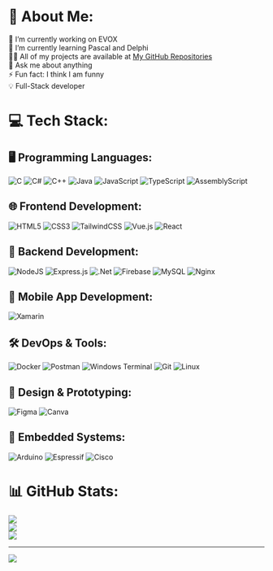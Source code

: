 # 💫 About Me:
🔭 I’m currently working on EVOX<br>🌱 I’m currently learning Pascal and Delphi<br>👨‍💻 All of my projects are available at [My GitHub Repositories](https://github.com/N0tFabi?tab=repositories)<br>💬 Ask me about anything<br>⚡ Fun fact: I think I am funny<br>💡 Full-Stack developer

# 💻 Tech Stack:

## 🖥️ **Programming Languages:**
![C](https://img.shields.io/badge/c-%2300599C.svg?style=for-the-badge&logo=c&logoColor=white) ![C#](https://img.shields.io/badge/c%23-%23239120.svg?style=for-the-badge&logo=csharp&logoColor=white) ![C++](https://img.shields.io/badge/c++-%2300599C.svg?style=for-the-badge&logo=c%2B%2B&logoColor=white) ![Java](https://img.shields.io/badge/java-%23ED8B00.svg?style=for-the-badge&logo=openjdk&logoColor=white) ![JavaScript](https://img.shields.io/badge/javascript-%23323330.svg?style=for-the-badge&logo=javascript&logoColor=%23F7DF1E) ![TypeScript](https://img.shields.io/badge/typescript-%23007ACC.svg?style=for-the-badge&logo=typescript&logoColor=white) ![AssemblyScript](https://img.shields.io/badge/assembly%20script-%23000000.svg?style=for-the-badge&logo=assemblyscript&logoColor=white)

## 🌐 **Frontend Development:**
![HTML5](https://img.shields.io/badge/html5-%23E34F26.svg?style=for-the-badge&logo=html5&logoColor=white) ![CSS3](https://img.shields.io/badge/css3-%231572B6.svg?style=for-the-badge&logo=css3&logoColor=white) ![TailwindCSS](https://img.shields.io/badge/tailwindcss-%2338B2AC.svg?style=for-the-badge&logo=tailwind-css&logoColor=white) ![Vue.js](https://img.shields.io/badge/vue.js-%2335495e.svg?style=for-the-badge&logo=vuedotjs&logoColor=%234FC08D) ![React](https://img.shields.io/badge/react-%2320232a.svg?style=for-the-badge&logo=react&logoColor=%2361DAFB)

## 🏢 **Backend Development:**
![NodeJS](https://img.shields.io/badge/node.js-6DA55F?style=for-the-badge&logo=node.js&logoColor=white) ![Express.js](https://img.shields.io/badge/express.js-%23404d59.svg?style=for-the-badge&logo=express&logoColor=%2361DAFB) ![.Net](https://img.shields.io/badge/.NET-5C2D91?style=for-the-badge&logo=.net&logoColor=white) ![Firebase](https://img.shields.io/badge/firebase-%23039BE5.svg?style=for-the-badge&logo=firebase) ![MySQL](https://img.shields.io/badge/mysql-4479A1.svg?style=for-the-badge&logo=mysql&logoColor=white) ![Nginx](https://img.shields.io/badge/nginx-%23009639.svg?style=for-the-badge&logo=nginx&logoColor=white)

## 📱 **Mobile App Development:**
![Xamarin](https://img.shields.io/badge/Xamarin-3199DC?style=for-the-badge&logo=xamarin&logoColor=white)

## 🛠️ **DevOps & Tools:**
![Docker](https://img.shields.io/badge/docker-%230db7ed.svg?style=for-the-badge&logo=docker&logoColor=white) ![Postman](https://img.shields.io/badge/Postman-FF6C37?style=for-the-badge&logo=postman&logoColor=white) ![Windows Terminal](https://img.shields.io/badge/Windows%20Terminal-%234D4D4D.svg?style=for-the-badge&logo=windows-terminal&logoColor=white) ![Git](https://img.shields.io/badge/git-%23F05032.svg?style=for-the-badge&logo=git&logoColor=white) ![Linux](https://img.shields.io/badge/linux-%23FCC624.svg?style=for-the-badge&logo=linux&logoColor=black)

## 🎨 **Design & Prototyping:**
![Figma](https://img.shields.io/badge/figma-%23F24E1E.svg?style=for-the-badge&logo=figma&logoColor=white) ![Canva](https://img.shields.io/badge/Canva-%2300C4CC.svg?style=for-the-badge&logo=Canva&logoColor=white)

## 🤖 **Embedded Systems:**
![Arduino](https://img.shields.io/badge/-Arduino-00979D?style=for-the-badge&logo=Arduino&logoColor=white) ![Espressif](https://img.shields.io/badge/espressif-E7352C.svg?style=for-the-badge&logo=espressif&logoColor=white) ![Cisco](https://img.shields.io/badge/cisco-%23049fd9.svg?style=for-the-badge&logo=cisco&logoColor=black)

# 📊 GitHub Stats:
![](https://github-readme-stats.vercel.app/api?username=n0tfabi&theme=dark&hide_border=false&include_all_commits=true&count_private=false)<br/>
![](https://github-readme-streak-stats.herokuapp.com/?user=n0tfabi&theme=dark&hide_border=false)<br/>
![](https://github-readme-stats.vercel.app/api/top-langs/?username=n0tfabi&theme=dark&hide_border=false&include_all_commits=true&count_private=false&layout=compact)

---
[![](https://visitcount.itsvg.in/api?id=n0tfabi&icon=0&color=11)](https://visitcount.itsvg.in)
